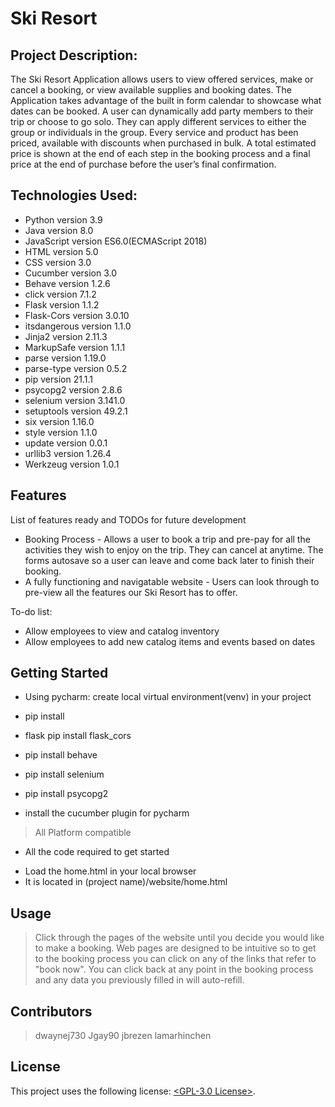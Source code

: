 # Ski Resort

## Project Description:

The Ski Resort Application allows users to view offered services, make or cancel a booking, or view available supplies and booking dates. The Application takes advantage of the built in form calendar to showcase what dates can be booked. A user can dynamically add party members to their trip or choose to go solo. They can apply different services to either the group or individuals in the group. Every service and product has been priced, available with discounts when purchased in bulk. A total estimated price is shown at the end of each step in the booking process and a final price at the end of purchase before the user’s final confirmation.

## Technologies Used:

* Python version 3.9
* Java version 8.0
* JavaScript version ES6.0(ECMAScript 2018)
* HTML version 5.0
* CSS version 3.0
* Cucumber version 3.0
* Behave version 1.2.6
* click version 7.1.2
* Flask version 1.1.2
* Flask-Cors version 3.0.10
* itsdangerous version 1.1.0
* Jinja2 version 2.11.3
* MarkupSafe version 1.1.1
* parse version 1.19.0
* parse-type version 0.5.2
* pip version 21.1.1
* psycopg2 version 2.8.6
* selenium version 3.141.0
* setuptools version 49.2.1
* six version 1.16.0
* style version 1.1.0
* update version 0.0.1
* urllib3 version 1.26.4
* Werkzeug version 1.0.1

## Features

List of features ready and TODOs for future development
* Booking Process - Allows a user to book a trip and pre-pay for all the activities they wish to enjoy on the trip. They can cancel at anytime. The forms autosave so a user can leave and come back later to finish their booking.
* A fully functioning and navigatable website - Users can look through to pre-view all the features our Ski Resort has to offer.

To-do list:
* Allow employees to view and catalog inventory
* Allow employees to add new catalog items and events based on dates

## Getting Started

* Using pycharm: create local virtual environment(venv) in your project

* pip install
* flask pip install flask_cors
* pip install behave
* pip install selenium
* pip install psycopg2
* install the cucumber plugin for pycharm

> All Platform compatible

- All the code required to get started
* Load the home.html in your local browser
* It is located in (project name)/website/home.html
## Usage
> Click through the pages of the website until you decide you would like to make a booking. Web pages are designed to be intuitive so to get to the booking process you can click on any of the links that refer to "book now". You can click back at any point in the booking process and any data you previously filled in will auto-refill.

## Contributors
> dwaynej730
> Jgay90
> jbrezen
> lamarhinchen

## License
This project uses the following license:  [<GPL-3.0 License>](<https://github.com/Revature-Project-Two-Ski-Resort/Ski-Resort/blob/main/LICENSE>).